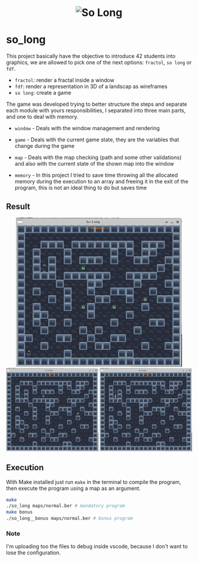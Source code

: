 <h1 align="center">
    <img alt="So Long" src="https://game.42sp.org.br/static/assets/achievements/so_longm.png" width="200px" />
</h1>

# so_long

This project basically have the objective to introduce 42 students into graphics, we are allowed to pick one of the next options: `fractol`, `so long` or `fdf`.
- `fractol`: render a fractal inside a window
- `fdf`: render a representation in 3D of a landscap as wireframes
- `so long`: create a game

The game was developed trying to better structure the steps and separate each module with yours responsibilities, I separated into three main parts, and one to deal with memory.

- `window` - Deals with the window management and rendering
- `game` - Deals with the current game state, they are the variables that change during the game
- `map` - Deals with the map checking (path and some other validations) and also with the current state of the shown map into the window

- `memory` - In this project I tried to save time throwing all the allocated memory during the execution to an array and freeing it in the exit of the program,
this is not an ideal thing to do but saves time

## Result
<div align="center">
    <img alt="So Long 1" src="./readme/so_long0.png" width="450px" />
    <div>
        <img alt="So Long 2" src="./readme/so_long1.png" width="250px" />
        <img alt="So Long 3" src="./readme/so_long2.png" width="250px" />
    </div>
</div>

## Execution

With Make installed just run `make` in the terminal to compile the program, then execute the program using a map as an argument.

```bash
make
./so_long maps/normal.ber # mandatory program
make bonus
./so_long__bonus maps/normal.ber # bonus program
```


### Note

I'm uploading too the files to debug inside vscode, because I don't want to lose the configuration.
